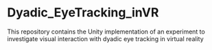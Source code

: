 # Dyadic_EyeTracking_inVR
This repository contains the Unity implementation of an experiment to investigate visual interaction with dyadic eye tracking in virtual reality
